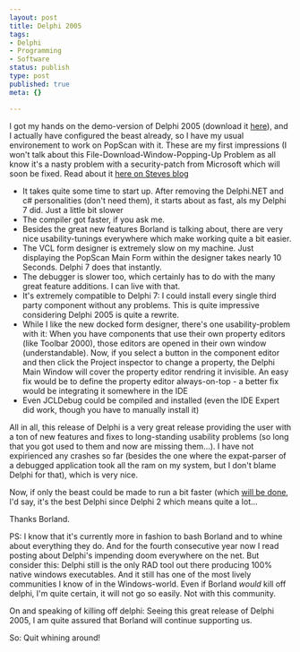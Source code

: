```yaml
---
layout: post
title: Delphi 2005
tags:
- Delphi
- Programming
- Software
status: publish
type: post
published: true
meta: {}

---
```

<p>I got my hands on the demo-version of Delphi 2005 (download it <a href="http://www.borland.com/products/downloads/download_delphi.html">here</a>), and I actually have configured the beast already, so I have my usual environement to work on PopScan with it. These are my first impressions (I won't talk about this File-Download-Window-Popping-Up Problem as all know it's a nasty problem with a security-patch from Microsoft which will soon be fixed. Read about it <a href="http://blogs.borland.com/stevet/archive/2004/11/16/1844.aspx"> here on Steves blog</a></p>

<ul>
 <li>It takes quite some time to start up. After removing the Delphi.NET and c# personalities (don't need them), it starts about as fast, als my Delphi 7 did. Just a little bit slower</li>
 <li>The compiler got faster, if you ask me.</li>
 <li>Besides the great new features Borland is talking about, there are very nice usability-tunings everywhere which make working quite a bit easier.</li>
 <li>The VCL form designer is extremely slow on my machine. Just displaying the PopScan Main Form within the designer takes nearly 10 Seconds. Delphi 7 does that instantly.</li>
 <li>The debugger is slower too, which certainly has to do with the many great feature additions. I can live with that.</li>
 <li>It's extremely compatible to Delphi 7: I could install every single third party component without any problems. This is quite impressive considering Delphi 2005 is quite a rewrite.</li>
 <li>While I like the new docked form designer, there's one usability-problem with it: When you have components that use their own property editors (like Toolbar 2000), those editors are opened in their own window (understandable). Now, if you select a button in the component editor and then click the Project inspector to change a property, the Delphi Main Window will cover the property editor rendring it invisible. An easy fix would be to define the property editor always-on-top - a better fix would be integrating it somewhere in the IDE</li>
 <li>Even JCLDebug could be compiled and installed (even the IDE Expert did work, though you have to manually install it)</li>
</ul>
<p>All in all, this release of Delphi is a very great release providing the user with a ton of new features and fixes to long-standing usability problems (so long that you got used to them and now are missing them...). I have not expirienced any crashes so far (besides the one where the expat-parser of a debugged application took all the ram on my system, but I don't blame Delphi for that), which is very nice.</p>
<p>Now, if only the beast could be made to run a bit faster (which <a href="http://blogs.borland.com/ao/archive/2004/11/24/1937.aspx">will be done</a>, I'd say, it's the best Delphi since Delphi 2 which means quite a lot...</p>
<p>Thanks Borland.</p>
<p>PS: I know that it's currently more in fashion to bash Borland and to whine about everything they do. And for the fourth consecutive year now I read posting about Delphi's impending doom everywhere on the net. But consider this: Delphi still is the only RAD tool out there producing 100% native windows executables. And it still has one of the most lively communities I know of in the Windows-world. Even if Borland <em>would</em> kill off delphi, I'm quite certain, it will not go so easily. Not with this community.</p>
<p>On and speaking of killing off delphi: Seeing this great release of Delphi 2005, I am quite assured that Borland will continue supporting us.</p>
<p>So: Quit whining around!</p>
